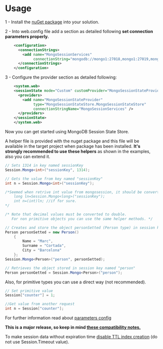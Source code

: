 Usage
=====

1 - Install the [nuGet package](https://www.nuget.org/packages/MongoSessionStateStore/) into your solution.

2 - Into web.config file add a <connectionStrings> section as detailed following **set connection parameters properly.**
```xml
    <configuration>
      <connectionStrings>
        <add name="MongoSessionServices"
             connectionString="mongodb://mongo1:27018,mongo1:27019,mongo1:27020/?connect=replicaset"/>
      </connectionStrings>
    </configuration>
```

3 - Configure the <sessionState> provider section as detailed following:
```xml
    <system.web>
    <sessionState mode="Custom" customProvider="MongoSessionStateProvider">
      <providers>
        <add name="MongoSessionStateProvider"
             type="MongoSessionStateStore.MongoSessionStateStore"
             connectionStringName="MongoSessionServices" />
      </providers>
    </sessionState>
    </system.web>
```

Now you can get started using MongoDB Session State Store. 

A helper file is provided with the nuget package and this file will be available in the target project when package has been installed. **It's strongly recommended to use these helpers** as shown in the examples, also you can extend it.

```C#
// Sets 1314 in key named sessionKey
Session.Mongo<int>("sessionKey", 1314);

// Gets the value from key named "sessionKey"
int n = Session.Mongo<int>("sessionKey");

/*Seemed when retrive int value from mongosession, it should be converted to long. like:
	long ln=Session.Mongo<long>("sessionKey");
	int n=(int)ln; //if for sure.
*/

/* Note that decimal values must be converted to double.
   For non primitive objects you can use the same helper methods. */

// Creates and store the object personSetted (Person type) in session key named person
Person personSetted = new Person()
	{
		Name = "Marc",
		Surname = "Cortada",
		City = "Barcelona"
	};
Session.Mongo<Person>("person", personSetted);

// Retrieves the object stored in session key named "person"
Person personGetted = Session.Mongo<Person>("person");
```

Also, for primitive types you can use a direct way (not recommended).

```C#
// Set primitive value
Session["counter"] = 1;

//Get value from another request
int n = Session["counter"];
```

For further information read about [parameters config](https://github.com/MarkCBB/MongoDB-ASP.NET-Session-State-Store/wiki/Web.config-parameters#parameters-detail)

**This is a major release, so keep in mind [these compatibility notes.](https://github.com/MarkCBB/MongoDB-ASP.NET-Session-State-Store/wiki/Compatibility-with-v1.0.0-version-in-v2.0.0-version)**

To make session data without expiration time [disable TTL index creation](https://github.com/MarkCBB/MongoDB-ASP.NET-Session-State-Store/wiki/Web.config-parameters#autocreatettlindex) (do not use Session.Timeout value).
